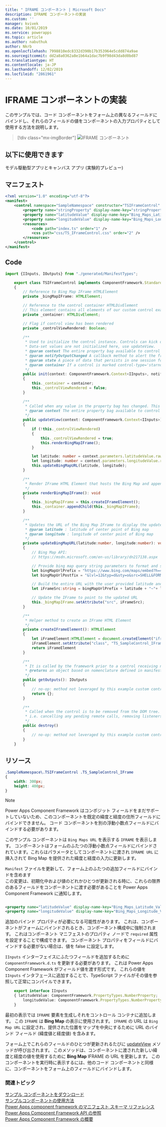 ```yaml
---
title: " IFRAME コンポーネント | Microsoft Docs"
description: IFRAME コンポーネントの実装
ms.custom: ''
manager: kvivek
ms.date: 10/01/2019
ms.service: powerapps
ms.topic: article
ms.author: nabuthuk
author: Nkrb
ms.openlocfilehash: 7998810edc8332d390b17b353964e5cdd874a9ae
ms.sourcegitcommit: dd2a8a0362a8e1b64a1dac7b9f98d43da8d0bd87
ms.translationtype: HT
ms.contentlocale: ja-JP
ms.lasthandoff: 12/02/2019
ms.locfileid: "2861961"
---
```

# <a name="implementing-a-iframe-component"></a>IFRAME コンポーネントの実装

このサンプルでは、コード コンポーネントをフォーム上の異なるフィールドにバインドし、それらのフィールドの値をコンポーネントの入力プロパティとして使用する方法を説明します。  

> [!div class="mx-imgBorder"]
> ![IFRAME コンポーネント](../media/iframe-control.png "IFRAME コンポーネント")

## <a name="available-for"></a>以下に使用できます 

モデル駆動型アプリとキャンバス アプリ (実験的プレビュー) 

## <a name="manifest"></a>マニフェスト

```XML
<?xml version="1.0" encoding="utf-8"?>
<manifest>
    <control namespace="SampleNamespace" constructor="TSIFrameControl" version="1.0.0" display-name-key="TS_IFrameControl_Display_Key" description-key="TS_IFrameControl_Desc_Key" control-type="standard">
        <property name="stringProperty" display-name-key="stringProperty_Display_Key" description-key="stringProperty_Desc_Key" of-type="SingleLine.Text" usage="bound" required="true" />
        <property name="latitudeValue" display-name-key="Bing_Maps_Latitude_Value" description-key="latitude" of-type="FP" usage="bound" required="true" />
        <property name="longitudeValue" display-name-key="Bing_Maps_Longitude_Value" description-key="longitude" of-type="FP" usage="bound" required="true" />
        <resources>
            <code path="index.ts" order="1" />
            <css path="css/TS_IFrameControl.css" order="2" />
        </resources>
    </control>
</manifest>
```

## <a name="code"></a>Code

```TypeScript
import {IInputs, IOutputs} from "./generated/ManifestTypes";

    export class TSIFrameControl implements ComponentFramework.StandardControl<IInputs, IOutputs> 
    {
        // Reference to Bing Map IFrame HTMLElement
        private _bingMapIFrame: HTMLElement;

        // Reference to the control container HTMLDivElement
        // This element contains all elements of our custom control example
        private _container: HTMLDivElement;

        // Flag if control view has been rendered
        private _controlViewRendered: Boolean;
        
        /**
         * Used to initialize the control instance. Controls can kick off remote server calls and other initialization actions here.
         * Data-set values are not initialized here, use updateView.
         * @param context The entire property bag available to control via Context Object; It contains values as set up by the customizer mapped to property names defined in the manifest, as well as utility functions.
         * @param notifyOutputChanged A callback method to alert the framework that the control has new outputs ready to be retrieved asynchronously.
         * @param state A piece of data that persists in one session for a single user. Can be set at any point in a controls life cycle by calling 'setControlState' in the Mode interface.
         * @param container If a control is marked control-type='starndard', it will receive an empty div element within which it can render its content.
         */
        public init(context: ComponentFramework.Context<IInputs>, notifyOutputChanged: () => void, state: ComponentFramework.Dictionary, container:HTMLDivElement)
        {
            this._container = container;
            this._controlViewRendered = false;
        }

        /**
         * Called when any value in the property bag has changed. This includes field values, data-sets, global values such as container height and width, offline status, control metadata values such as label, visible, etc.
         * @param context The entire property bag available to control via Context Object; It contains values as set up by the customizer mapped to names defined in the manifest, as well as utility functions
         */
        public updateView(context: ComponentFramework.Context<IInputs>)
        {
            if (!this._controlViewRendered)
            {
                this._controlViewRendered = true;
                this.renderBingMapIFrame();
            }

            let latitude: number = context.parameters.latitudeValue.raw!;
            let longitude: number = context.parameters.longitudeValue.raw!;
            this.updateBingMapURL(latitude, longitude);
        }

        /** 
         * Render IFrame HTML Element that hosts the Bing Map and appends the IFrame to the control container 
         */
        private renderBingMapIFrame(): void
        {
            this._bingMapIFrame = this.createIFrameElement();
            this._container.appendChild(this._bingMapIFrame);
        }

        /**
         * Updates the URL of the Bing Map IFrame to display the updated lat/long coordinates
         * @param latitude : latitude of center point of Bing map
         * @param longitude : longitude of center point of Bing map
         */
        private updateBingMapURL(latitude:number, longitude:number): void
        {
            // Bing Map API:
            // https://msdn.microsoft.com/en-us/library/dn217138.aspx

            // Provide bing map query string parameters to format and style map view
            let bingMapUrlPrefix = "https://www.bing.com/maps/embed?h=400&w=300&cp=";
            let bingMapUrlPostfix = "&lvl=12&typ=d&sty=o&src=SHELL&FORM=MBEDV8";

            // Build the entire URL with the user provided latitude and longitude
            let iFrameSrc:string = bingMapUrlPrefix + latitude + "~"+ longitude + bingMapUrlPostfix;

            // Update the IFrame to point to the updated URL
            this._bingMapIFrame.setAttribute("src", iFrameSrc);
        }

        /** 
         * Helper method to create an IFrame HTML Element
         */
        private createIFrameElement(): HTMLElement
        {
            let iFrameElement:HTMLElement = document.createElement("iframe")
            iFrameElement.setAttribute("class", "TS_SampleControl_IFrame");
            return iFrameElement
        }

        /** 
         * It is called by the framework prior to a control receiving new data. 
         * @returns an object based on nomenclature defined in manifest, expecting object[s] for property marked as “bound” or “output”
         */
        public getOutputs(): IOutputs
        {
            // no-op: method not leveraged by this example custom control
            return {};
        }

        /** 
         * Called when the control is to be removed from the DOM tree. Controls should use this call for cleanup.
         * i.e. cancelling any pending remote calls, removing listeners, etc.
         */
        public destroy()
        {
            // no-op: method not leveraged by this example custom control
        }
    }
```

## <a name="resources"></a>リソース

```css
.SampleNamespace\.TSIFrameControl .TS_SampleControl_IFrame
{
    width: 300px;
    height: 400px;
}
```

> [!NOTE]
> Power Apps Component Framework はコンポジット フィールドをまだサポートしていないため、このコンポーネントを既定の緯度と経度の住所フィールドにバインドできません。 コード コンポーネントを別の浮動小数点フィールドにバインドする必要があります。

このサンプル コンポーネントは `Bing Maps URL` を表示する `IFRAME` を表示します。 コンポーネントはフォームのふたつの浮動小数点フィールドにバインドされています。これらはパラメータとしてコンポーネントに渡され `IFRAME URL` に挿入されて Bing Map を提供された緯度と経度の入力に更新します。  

`Manifest` ファイルを更新して、フォーム上のふたつの追加フィールドにバインドを含めます  
この変更は、初期化中および値のどれかひとつが更新される時に、これらの限界のあるフィールドをコンポーネントに渡す必要があることを Power Apps Component Framework に通知します。
  
```xml

<property name="latitudeValue" display-name-key="Bing_Maps_Latitude_Value" description-key="latitude" of-type="FP" usage="bound" required="true" />  
<property name="longitudeValue" display-name-key="Bing_Maps_Longitude_Value" description-key="longitude" of-type="FP" usage="bound" required="true" />  
```

追加のバインド プロパティが必要になる可能性があります。 これは、コンポーネントがフォームにバインドされるとき、コンポーネント構成中に強制されます。 これはコンポーネント マニフェストのプロパティ ノードで `required` 属性を設定することで構成できます。 コンポーネント プロパティをフィールドにバインドする必要がない場合は、値を false に設定します。 
 
`IInputs` インターフェイスにふたつフィールドを追加するために `ComponentFramework.d.ts` を更新する必要があります。 これは Power Apps Component Framework がフィールド値を渡す形式です。 これらの値を `IInputs` インタフェースに追加することで、TypeScript ファイルがその値を参照して正常にコンパイルできます。  

```TypeScript
    export interface IInputs 
    { latitudeValue: ComponentFramework.PropertyTypes.NumberProperty;  
        longitudeValue: ComponentFramework.PropertyTypes.NumberProperty;  
    }  
 ```

最初の表示では `IFRAME` 要素を生成しそれをコントロール コンテナに追加します。 この `IFRAME` は **Bing Map** の表示に使用されます。 `IFRAME` の URL は `Bing Map URL` に設定され、提供された位置をマップを中央にするために URL のバインド フィールド (緯度値と経度値) を含みます。 

フォーム上でこれらのフィールドのひとつが更新されるたびに [updateView](../reference/control/updateview.md) メソッドが呼び出されます。 このメソッドは、コンポーネントに渡された新しい緯度と経度の値を使用するために **Bing Map** IFRAME の URL を更新します。 このコンポーネントを実行時に表示するには、他のコード コンポーネントと同様に、コンポーネントをフォーム上のフィールドにバインドします。

### <a name="related-topics"></a>関連トピック

[サンプル コンポーネントをダウンロード](https://go.microsoft.com/fwlink/?linkid=2088525)<br/>
[サンプルコンポーネントの使用方法](../use-sample-components.md)<br/>
[Power Apps component framework のマニフェスト スキーマ リファレンス](../manifest-schema-reference/index.md)<br />
[Power Apps Component Framework API の参照](../reference/index.md)<br />
[Power Apps Component Framework の概要](../overview.md)

